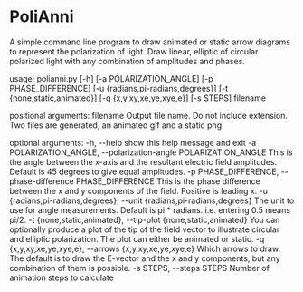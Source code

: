 # PoliAnni

A simple command line program to draw animated or static arrow diagrams to represent the polarization of light. Draw linear, elliptic of circular polarized light with any combination of amplitudes and phases.


usage: polianni.py [-h] [-a POLARIZATION_ANGLE] [-p PHASE_DIFFERENCE]
                   [-u {radians,pi-radians,degrees}]
                   [-t {none,static,animated}] [-q {x,y,xy,xe,ye,xye,e}]
                   [-s STEPS]
                   filename

positional arguments:
  filename              Output file name. Do not include extension. Two files are generated, an animated gif and a static png

optional arguments:
  -h, --help            show this help message and exit
  -a POLARIZATION_ANGLE, --polarization-angle POLARIZATION_ANGLE
                        This is the angle between the x-axis and the resultant electric field amplitudes. Default is 45 degrees to give equal amplitudes.
  -p PHASE_DIFFERENCE, --phase-difference PHASE_DIFFERENCE
                        This is the phase difference between the x and y components of the field. Positive is leading x.
  -u {radians,pi-radians,degrees}, --unit {radians,pi-radians,degrees}
                        The unit to use for angle measurements. Default is pi * radians. i.e. entering 0.5 means pi/2.
  -t {none,static,animated}, --tip-plot {none,static,animated}
                        You can optionally produce a plot of the tip of the field vector to illustrate circular and elliptic polarization. The plot can either be animated or static.
  -q {x,y,xy,xe,ye,xye,e}, --arrows {x,y,xy,xe,ye,xye,e}
                        Which arrows to draw. The default is to draw the E-vector and the x and y components, but any combination of them is possible.
  -s STEPS, --steps STEPS
                        Number of animation steps to calculate